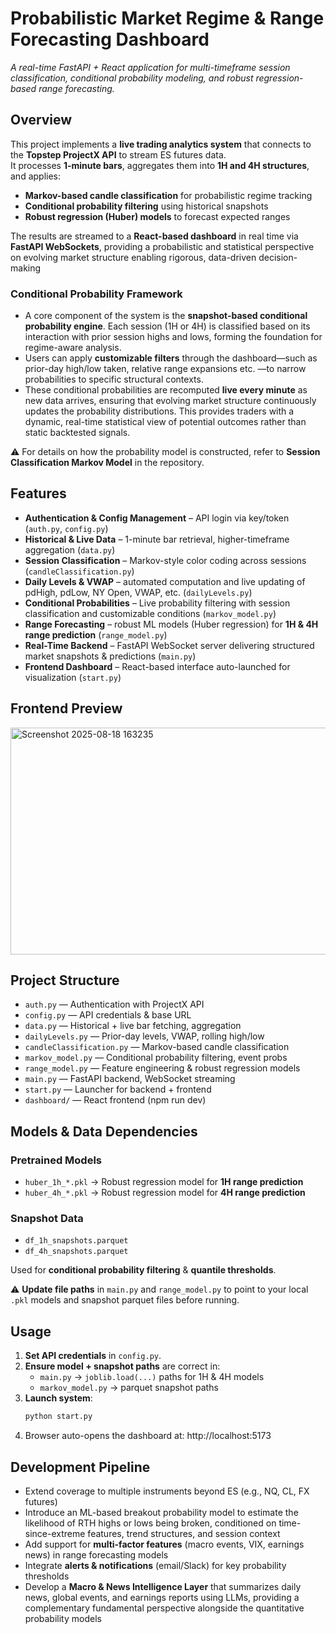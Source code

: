 # Probabilistic Market Regime & Range Forecasting Dashboard

*A real-time FastAPI + React application for multi-timeframe session classification, conditional probability modeling, and robust regression-based range forecasting.*

## Overview

This project implements a **live trading analytics system** that connects to the **Topstep ProjectX API** to stream ES futures data.  
It processes **1-minute bars**, aggregates them into **1H and 4H structures**, and applies:

- **Markov-based candle classification** for probabilistic regime tracking  
- **Conditional probability filtering** using historical snapshots  
- **Robust regression (Huber) models** to forecast expected ranges  

The results are streamed to a **React-based dashboard** in real time via **FastAPI WebSockets**, providing a probabilistic and statistical perspective on evolving market structure enabling rigorous, data-driven decision-making  

### Conditional Probability Framework
- A core component of the system is the **snapshot-based conditional probability engine**. Each session (1H or 4H) is classified based on its interaction with prior session highs and lows, forming the foundation for regime-aware analysis.  
- Users can apply **customizable filters** through the dashboard—such as prior-day high/low taken, relative range expansions etc. —to narrow probabilities to specific structural contexts.  
- These conditional probabilities are recomputed **live every minute** as new data arrives, ensuring that evolving market structure continuously updates the probability distributions. This provides traders with a dynamic, real-time statistical view of potential outcomes rather than static backtested signals.  

⚠️ For details on how the probability model is constructed, refer to **Session Classification Markov Model** in the repository.

## Features

- **Authentication & Config Management** – API login via key/token (`auth.py`, `config.py`)
- **Historical & Live Data** – 1-minute bar retrieval, higher-timeframe aggregation (`data.py`)
- **Session Classification** – Markov-style color coding across sessions (`candleClassification.py`)
- **Daily Levels & VWAP** – automated computation and live updating of pdHigh, pdLow, NY Open, VWAP, etc. (`dailyLevels.py`)
- **Conditional Probabilities** – Live probability filtering with session classification and customizable conditions (`markov_model.py`)
- **Range Forecasting** – robust ML models (Huber regression) for **1H & 4H range prediction** (`range_model.py`)
- **Real-Time Backend** – FastAPI WebSocket server delivering structured market snapshots & predictions (`main.py`)
- **Frontend Dashboard** – React-based interface auto-launched for visualization (`start.py`)

## Frontend Preview
<img width="751" height="363" alt="Screenshot 2025-08-18 163235" src="https://github.com/user-attachments/assets/cb28656c-3e28-41d3-bef2-f6ca2805a3e3" />

## Project Structure
- `auth.py` — Authentication with ProjectX API  
- `config.py` — API credentials & base URL  
- `data.py` — Historical + live bar fetching, aggregation  
- `dailyLevels.py` — Prior-day levels, VWAP, rolling high/low  
- `candleClassification.py` — Markov-based candle classification  
- `markov_model.py` — Conditional probability filtering, event probs  
- `range_model.py` — Feature engineering & robust regression models  
- `main.py` — FastAPI backend, WebSocket streaming  
- `start.py` — Launcher for backend + frontend  
- `dashboard/` — React frontend (npm run dev)  

## Models & Data Dependencies

### Pretrained Models
- `huber_1h_*.pkl` → Robust regression model for **1H range prediction**  
- `huber_4h_*.pkl` → Robust regression model for **4H range prediction**

### Snapshot Data
- `df_1h_snapshots.parquet`  
- `df_4h_snapshots.parquet`  

Used for **conditional probability filtering** & **quantile thresholds**.

⚠️ **Update file paths** in `main.py` and `range_model.py` to point to your local `.pkl` models and snapshot parquet files before running.


## Usage

1. **Set API credentials** in `config.py`.  
2. **Ensure model + snapshot paths** are correct in:  
   - `main.py` → `joblib.load(...)` paths for 1H & 4H models  
   - `markov_model.py` → parquet snapshot paths  
3. **Launch system**:
   ```bash
   python start.py
4. Browser auto-opens the dashboard at:
http://localhost:5173

## Development Pipeline
- Extend coverage to multiple instruments beyond ES (e.g., NQ, CL, FX futures)
- Introduce an ML-based breakout probability model to estimate the likelihood of RTH highs or lows being broken, conditioned on time-since-extreme features, trend structures, and session context
- Add support for **multi-factor features** (macro events, VIX, earnings news) in range forecasting models
- Integrate **alerts & notifications** (email/Slack) for key probability thresholds
- Develop a **Macro & News Intelligence Layer** that summarizes daily news, global events, and earnings reports using LLMs, providing a complementary fundamental perspective alongside the quantitative probability models





